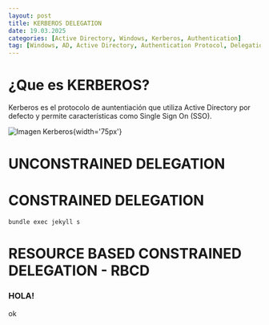 ```yaml
---
layout: post
title: KERBEROS DELEGATION 
date: 19.03.2025
categories: [Active Directory, Windows, Kerberos, Authentication]
tag: [Windows, AD, Active Directory, Authentication Protocol, Delegation, Constrained Delegation, Unconstrained Delegation, RBCD, Resource Based Constrained Delegation, SSO, Single Sign On]
---
```


# ¿Que es KERBEROS?
Kerberos es el protocolo de auntentiación que utiliza Active Directory por defecto y permite características como Single Sign On (SSO).

![Imagen Kerberos](https://www.tarlogic.com/wp-content/uploads/2019/03/kerberosI-1200x900.png){width='75px'}

# UNCONSTRAINED DELEGATION


# CONSTRAINED DELEGATION



```console
bundle exec jekyll s
```


# RESOURCE BASED CONSTRAINED DELEGATION - RBCD


### HOLA!

ok